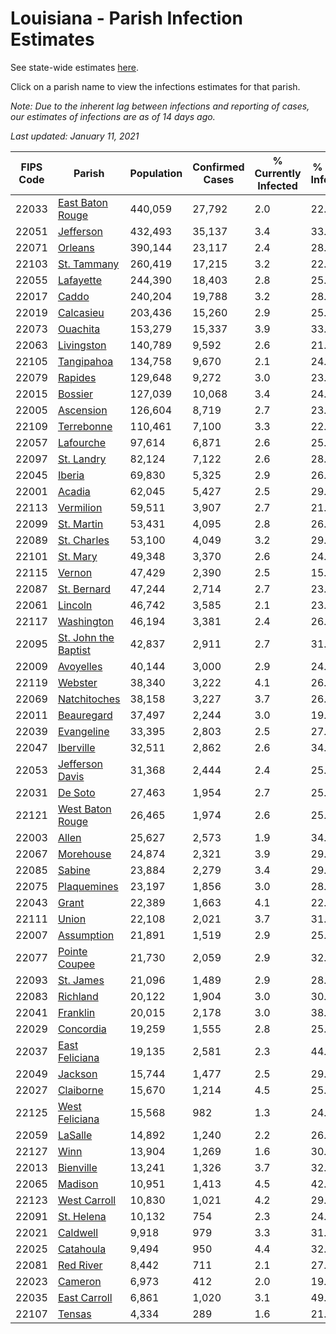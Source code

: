 # Louisiana - Parish Infection Estimates

See state-wide estimates [here](/infections/us-la).

Click on a parish name to view the infections estimates for that parish.

*Note: Due to the inherent lag between infections and reporting of cases, our estimates of infections are as of 14 days ago.*

*Last updated: January 11, 2021*

|   FIPS Code |                                       Parish |   Population |   Confirmed Cases |   % Currently Infected |   % Total Infected |
|-------------|----------------------------------------------|--------------|-------------------|------------------------|--------------------|
|       22033 |         [East Baton Rouge](east-baton-rouge) |      440,059 |            27,792 |                    2.0 |               22.6 |
|       22051 |                       [Jefferson](jefferson) |      432,493 |            35,137 |                    3.4 |               33.6 |
|       22071 |                           [Orleans](orleans) |      390,144 |            23,117 |                    2.4 |               28.5 |
|       22103 |                   [St. Tammany](st.-tammany) |      260,419 |            17,215 |                    3.2 |               22.9 |
|       22055 |                       [Lafayette](lafayette) |      244,390 |            18,403 |                    2.8 |               25.0 |
|       22017 |                               [Caddo](caddo) |      240,204 |            19,788 |                    3.2 |               28.7 |
|       22019 |                       [Calcasieu](calcasieu) |      203,436 |            15,260 |                    2.9 |               25.1 |
|       22073 |                         [Ouachita](ouachita) |      153,279 |            15,337 |                    3.9 |               33.2 |
|       22063 |                     [Livingston](livingston) |      140,789 |             9,592 |                    2.6 |               21.9 |
|       22105 |                     [Tangipahoa](tangipahoa) |      134,758 |             9,670 |                    2.1 |               24.7 |
|       22079 |                           [Rapides](rapides) |      129,648 |             9,272 |                    3.0 |               23.3 |
|       22015 |                           [Bossier](bossier) |      127,039 |            10,068 |                    3.4 |               24.6 |
|       22005 |                       [Ascension](ascension) |      126,604 |             8,719 |                    2.7 |               23.8 |
|       22109 |                     [Terrebonne](terrebonne) |      110,461 |             7,100 |                    3.3 |               22.4 |
|       22057 |                       [Lafourche](lafourche) |       97,614 |             6,871 |                    2.6 |               25.8 |
|       22097 |                     [St. Landry](st.-landry) |       82,124 |             7,122 |                    2.6 |               28.4 |
|       22045 |                             [Iberia](iberia) |       69,830 |             5,325 |                    2.9 |               26.6 |
|       22001 |                             [Acadia](acadia) |       62,045 |             5,427 |                    2.5 |               29.8 |
|       22113 |                       [Vermilion](vermilion) |       59,511 |             3,907 |                    2.7 |               21.2 |
|       22099 |                     [St. Martin](st.-martin) |       53,431 |             4,095 |                    2.8 |               26.7 |
|       22089 |                   [St. Charles](st.-charles) |       53,100 |             4,049 |                    3.2 |               29.4 |
|       22101 |                         [St. Mary](st.-mary) |       49,348 |             3,370 |                    2.6 |               24.1 |
|       22115 |                             [Vernon](vernon) |       47,429 |             2,390 |                    2.5 |               15.9 |
|       22087 |                   [St. Bernard](st.-bernard) |       47,244 |             2,714 |                    2.7 |               23.3 |
|       22061 |                           [Lincoln](lincoln) |       46,742 |             3,585 |                    2.1 |               23.9 |
|       22117 |                     [Washington](washington) |       46,194 |             3,381 |                    2.4 |               26.1 |
|       22095 | [St. John the Baptist](st.-john-the-baptist) |       42,837 |             2,911 |                    2.7 |               31.3 |
|       22009 |                       [Avoyelles](avoyelles) |       40,144 |             3,000 |                    2.9 |               24.2 |
|       22119 |                           [Webster](webster) |       38,340 |             3,222 |                    4.1 |               26.5 |
|       22069 |                 [Natchitoches](natchitoches) |       38,158 |             3,227 |                    3.7 |               26.3 |
|       22011 |                     [Beauregard](beauregard) |       37,497 |             2,244 |                    3.0 |               19.1 |
|       22039 |                     [Evangeline](evangeline) |       33,395 |             2,803 |                    2.5 |               27.4 |
|       22047 |                       [Iberville](iberville) |       32,511 |             2,862 |                    2.6 |               34.9 |
|       22053 |           [Jefferson Davis](jefferson-davis) |       31,368 |             2,444 |                    2.4 |               25.9 |
|       22031 |                           [De Soto](de-soto) |       27,463 |             1,954 |                    2.7 |               25.7 |
|       22121 |         [West Baton Rouge](west-baton-rouge) |       26,465 |             1,974 |                    2.6 |               25.5 |
|       22003 |                               [Allen](allen) |       25,627 |             2,573 |                    1.9 |               34.8 |
|       22067 |                       [Morehouse](morehouse) |       24,874 |             2,321 |                    3.9 |               29.4 |
|       22085 |                             [Sabine](sabine) |       23,884 |             2,279 |                    3.4 |               29.6 |
|       22075 |                   [Plaquemines](plaquemines) |       23,197 |             1,856 |                    3.0 |               28.4 |
|       22043 |                               [Grant](grant) |       22,389 |             1,663 |                    4.1 |               22.7 |
|       22111 |                               [Union](union) |       22,108 |             2,021 |                    3.7 |               31.5 |
|       22007 |                     [Assumption](assumption) |       21,891 |             1,519 |                    2.9 |               25.8 |
|       22077 |               [Pointe Coupee](pointe-coupee) |       21,730 |             2,059 |                    2.9 |               32.4 |
|       22093 |                       [St. James](st.-james) |       21,096 |             1,489 |                    2.9 |               28.9 |
|       22083 |                         [Richland](richland) |       20,122 |             1,904 |                    3.0 |               30.9 |
|       22041 |                         [Franklin](franklin) |       20,015 |             2,178 |                    3.0 |               38.4 |
|       22029 |                       [Concordia](concordia) |       19,259 |             1,555 |                    2.8 |               25.3 |
|       22037 |             [East Feliciana](east-feliciana) |       19,135 |             2,581 |                    2.3 |               44.7 |
|       22049 |                           [Jackson](jackson) |       15,744 |             1,477 |                    2.5 |               29.9 |
|       22027 |                       [Claiborne](claiborne) |       15,670 |             1,214 |                    4.5 |               25.2 |
|       22125 |             [West Feliciana](west-feliciana) |       15,568 |               982 |                    1.3 |               24.1 |
|       22059 |                           [LaSalle](lasalle) |       14,892 |             1,240 |                    2.2 |               26.2 |
|       22127 |                                 [Winn](winn) |       13,904 |             1,269 |                    1.6 |               30.0 |
|       22013 |                       [Bienville](bienville) |       13,241 |             1,326 |                    3.7 |               32.9 |
|       22065 |                           [Madison](madison) |       10,951 |             1,413 |                    4.5 |               42.4 |
|       22123 |                 [West Carroll](west-carroll) |       10,830 |             1,021 |                    4.2 |               29.1 |
|       22091 |                     [St. Helena](st.-helena) |       10,132 |               754 |                    2.3 |               24.9 |
|       22021 |                         [Caldwell](caldwell) |        9,918 |               979 |                    3.3 |               31.6 |
|       22025 |                       [Catahoula](catahoula) |        9,494 |               950 |                    4.4 |               32.9 |
|       22081 |                       [Red River](red-river) |        8,442 |               711 |                    2.1 |               27.8 |
|       22023 |                           [Cameron](cameron) |        6,973 |               412 |                    2.0 |               19.5 |
|       22035 |                 [East Carroll](east-carroll) |        6,861 |             1,020 |                    3.1 |               49.0 |
|       22107 |                             [Tensas](tensas) |        4,334 |               289 |                    1.6 |               21.1 |